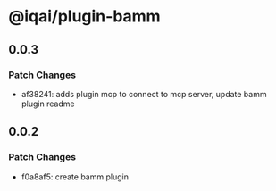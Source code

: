 # @iqai/plugin-bamm

## 0.0.3

### Patch Changes

- af38241: adds plugin mcp to connect to mcp server, update bamm plugin readme

## 0.0.2

### Patch Changes

- f0a8af5: create bamm plugin
